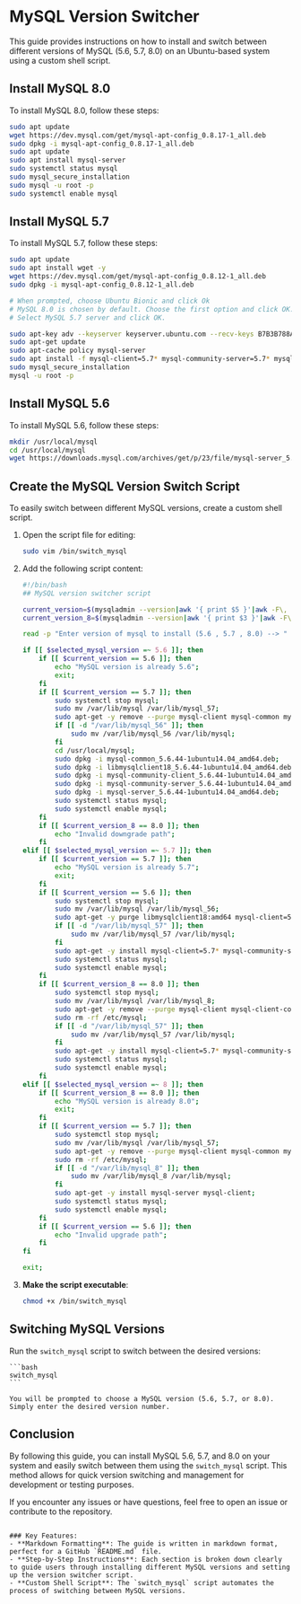# MySQL Version Switcher

This guide provides instructions on how to install and switch between different versions of MySQL (5.6, 5.7, 8.0) on an Ubuntu-based system using a custom shell script.
  
## Install MySQL 8.0

To install MySQL 8.0, follow these steps:

```bash
sudo apt update
wget https://dev.mysql.com/get/mysql-apt-config_0.8.17-1_all.deb
sudo dpkg -i mysql-apt-config_0.8.17-1_all.deb
sudo apt update
sudo apt install mysql-server
sudo systemctl status mysql
sudo mysql_secure_installation
sudo mysql -u root -p
sudo systemctl enable mysql
```

## Install MySQL 5.7

To install MySQL 5.7, follow these steps:

```bash
sudo apt update
sudo apt install wget -y
wget https://dev.mysql.com/get/mysql-apt-config_0.8.12-1_all.deb
sudo dpkg -i mysql-apt-config_0.8.12-1_all.deb

# When prompted, choose Ubuntu Bionic and click Ok
# MySQL 8.0 is chosen by default. Choose the first option and click OK.
# Select MySQL 5.7 server and click OK.

sudo apt-key adv --keyserver keyserver.ubuntu.com --recv-keys B7B3B788A8D3785C
sudo apt-get update
sudo apt-cache policy mysql-server
sudo apt install -f mysql-client=5.7* mysql-community-server=5.7* mysql-server=5.7*
sudo mysql_secure_installation
mysql -u root -p
```

## Install MySQL 5.6

To install MySQL 5.6, follow these steps:

```bash
mkdir /usr/local/mysql
cd /usr/local/mysql
wget https://downloads.mysql.com/archives/get/p/23/file/mysql-server_5.6.44-1ubuntu14.04_amd64.deb-bundle.tar
```

## Create the MySQL Version Switch Script

To easily switch between different MySQL versions, create a custom shell script.

1. Open the script file for editing:

    ```bash
    sudo vim /bin/switch_mysql
    ```

2. Add the following script content:

    ```bash
    #!/bin/bash
    ## MySQL version switcher script

    current_version=$(mysqladmin --version|awk '{ print $5 }'|awk -F\, '{ print $1 }' | awk -F\. '{ print $1"."$2 }')
    current_version_8=$(mysqladmin --version|awk '{ print $3 }'|awk -F\, '{ print $1 }' | awk -F\. '{ print $1"."$2 }')

    read -p "Enter version of mysql to install (5.6 , 5.7 , 8.0) --> " selected_mysql_version

    if [[ $selected_mysql_version =~ 5.6 ]]; then
        if [[ $current_version == 5.6 ]]; then
            echo "MySQL version is already 5.6";
            exit;
        fi
        if [[ $current_version == 5.7 ]]; then
            sudo systemctl stop mysql;
            sudo mv /var/lib/mysql /var/lib/mysql_57;
            sudo apt-get -y remove --purge mysql-client mysql-common mysql-community-client mysql-community-server;
            if [[ -d "/var/lib/mysql_56" ]]; then
                sudo mv /var/lib/mysql_56 /var/lib/mysql;
            fi
            cd /usr/local/mysql;
            sudo dpkg -i mysql-common_5.6.44-1ubuntu14.04_amd64.deb;
            sudo dpkg -i libmysqlclient18_5.6.44-1ubuntu14.04_amd64.deb;
            sudo dpkg -i mysql-community-client_5.6.44-1ubuntu14.04_amd64.deb mysql-client_5.6.44-1ubuntu14.04_amd64.deb;
            sudo dpkg -i mysql-community-server_5.6.44-1ubuntu14.04_amd64.deb;
            sudo dpkg -i mysql-server_5.6.44-1ubuntu14.04_amd64.deb;
            sudo systemctl status mysql;
            sudo systemctl enable mysql;
        fi
        if [[ $current_version_8 == 8.0 ]]; then
            echo "Invalid downgrade path";
        fi
    elif [[ $selected_mysql_version =~ 5.7 ]]; then
        if [[ $current_version == 5.7 ]]; then
            echo "MySQL version is already 5.7";
            exit;
        fi
        if [[ $current_version == 5.6 ]]; then
            sudo systemctl stop mysql;
            sudo mv /var/lib/mysql /var/lib/mysql_56;
            sudo apt-get -y purge libmysqlclient18:amd64 mysql-client=5.6.44-1ubuntu14.04 mysql-community-client=5.6.44-1ubuntu14.04 mysql-server=5.6.44-1ubuntu14.04 mysql-community-server=5.6.44-1ubuntu14.04 mysql-common=5.6.44-1ubuntu14.04;
            if [[ -d "/var/lib/mysql_57" ]]; then
                sudo mv /var/lib/mysql_57 /var/lib/mysql;
            fi
            sudo apt-get -y install mysql-client=5.7* mysql-community-server=5.7*;
            sudo systemctl status mysql;
            sudo systemctl enable mysql;
        fi
        if [[ $current_version_8 == 8.0 ]]; then
            sudo systemctl stop mysql;
            sudo mv /var/lib/mysql /var/lib/mysql_8;
            sudo apt-get -y remove --purge mysql-client mysql-client-core-8.0 mysql-client-8.0 mysql-common mysql-server mysql-server-8.0 mysql-server-core-8.0;
            sudo rm -rf /etc/mysql;
            if [[ -d "/var/lib/mysql_57" ]]; then
                sudo mv /var/lib/mysql_57 /var/lib/mysql;
            fi
            sudo apt-get -y install mysql-client=5.7* mysql-community-server=5.7*;
            sudo systemctl status mysql;
            sudo systemctl enable mysql;
        fi
    elif [[ $selected_mysql_version =~ 8 ]]; then
        if [[ $current_version_8 == 8.0 ]]; then
            echo "MySQL version is already 8.0";
            exit;
        fi
        if [[ $current_version == 5.7 ]]; then
            sudo systemctl stop mysql;
            sudo mv /var/lib/mysql /var/lib/mysql_57;
            sudo apt-get -y remove --purge mysql-client mysql-common mysql-community-client mysql-community-server;
            sudo rm -rf /etc/mysql;
            if [[ -d "/var/lib/mysql_8" ]]; then
                sudo mv /var/lib/mysql_8 /var/lib/mysql;
            fi
            sudo apt-get -y install mysql-server mysql-client;
            sudo systemctl status mysql;
            sudo systemctl enable mysql;
        fi
        if [[ $current_version == 5.6 ]]; then
            echo "Invalid upgrade path";
        fi
    fi

    exit;
    ```

3. **Make the script executable**:

    ```bash
    chmod +x /bin/switch_mysql
    ```

## Switching MySQL Versions

Run the `switch_mysql` script to switch between the desired versions:

    ```bash
    switch_mysql
    ```

    You will be prompted to choose a MySQL version (5.6, 5.7, or 8.0). Simply enter the desired version number.

## Conclusion

By following this guide, you can install MySQL 5.6, 5.7, and 8.0 on your system and easily switch between them using the `switch_mysql` script. This method allows for quick version switching and management for development or testing purposes.

If you encounter any issues or have questions, feel free to open an issue or contribute to the repository.
```

### Key Features:
- **Markdown Formatting**: The guide is written in markdown format, perfect for a GitHub `README.md` file.
- **Step-by-Step Instructions**: Each section is broken down clearly to guide users through installing different MySQL versions and setting up the version switcher script.
- **Custom Shell Script**: The `switch_mysql` script automates the process of switching between MySQL versions.
